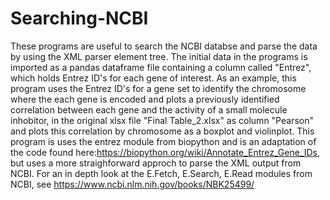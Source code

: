 # Searching-NCBI
These programs are useful to search the NCBI databse and parse the data by using the XML parser element tree.
The initial data in the programs is imported as a pandas dataframe file containing a column called "Entrez", which holds Entrez ID's for each gene of interest.  As an example, this program uses the Entrez ID's for a gene set to identify the chromosome where the each gene is encoded and plots a previously identified correlation between each gene and the activity of a small molecule inhobitor, in the original xlsx file "Final Table_2.xlsx" as column "Pearson" and plots this correlation by chromosome as a boxplot and violinplot.  This program is uses the entrez module from biopython and is an adaptation of the code found here:https://biopython.org/wiki/Annotate_Entrez_Gene_IDs, but uses a more straighforward approch to parse the XML output from NCBI.  For an in depth look at the E.Fetch, E.Search, E.Read modules from NCBI, see https://www.ncbi.nlm.nih.gov/books/NBK25499/
